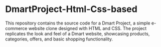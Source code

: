 # DmartProject-Html-Css-based
This repository contains the source code for a Dmart Project, a simple e-commerce website clone designed with HTML and CSS. The project replicates the look and feel of a Dmart website, showcasing products, categories, offers, and basic shopping functionality.

